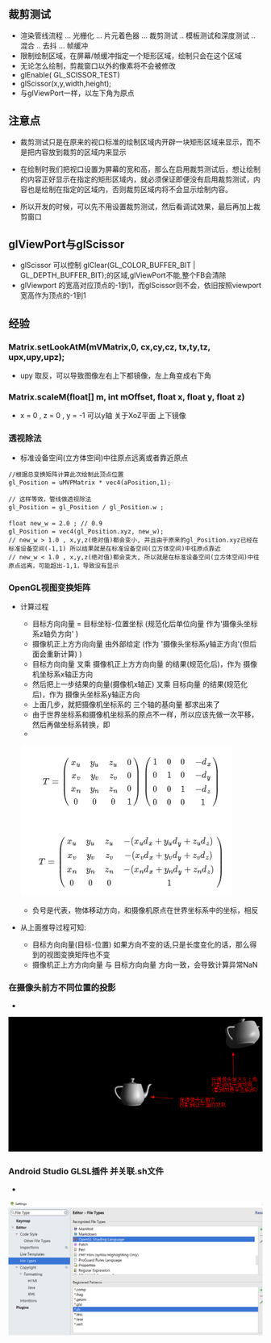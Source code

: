 ## 裁剪测试
* 渲染管线流程  ... 光栅化 ... 片元着色器 ... 裁剪测试 .. 模板测试和深度测试 .. 混合 .. 去抖 ... 帧缓冲
* 限制绘制区域，在屏幕/帧缓冲指定一个矩形区域，绘制只会在这个区域
* 无论怎么绘制，剪裁窗口以外的像素将不会被修改
* glEnable( GL_SCISSOR_TEST)
* glScissor(x,y,width,height); 
* 与glViewPort一样，以左下角为原点


## 注意点
* 裁剪测试只是在原来的视口标准的绘制区域内开辟一块矩形区域来显示，而不是把内容放到裁剪的区域内来显示

* 在绘制时我们把视口设置为屏幕的宽和高，那么在启用裁剪测试后，想让绘制的内容正好显示在指定的矩形区域内，就必须保证即便没有启用裁剪测试，内容也是绘制在指定的区域内，否则裁剪区域内将不会显示绘制内容。

* 所以开发的时候，可以先不用设置裁剪测试，然后看调试效果，最后再加上裁剪窗口

## glViewPort与glScissor 
* glScissor 可以控制 glClear(GL_COLOR_BUFFER_BIT | GL_DEPTH_BUFFER_BIT);的区域,glViewPort不能,整个FB会清除
* glViewport 的宽高对应顶点的-1到1，而glScissor则不会，依旧按照viewport宽高作为顶点的-1到1


## 经验
### Matrix.setLookAtM(mVMatrix,0,  cx,cy,cz,  tx,ty,tz,  upx,upy,upz);
* upy 取反，可以导致图像左右上下都镜像，左上角变成右下角

### Matrix.scaleM(float[] m, int mOffset,  float x, float y, float z)
* x = 0 , z = 0 ,  y = -1 可以y轴 关于XoZ平面 上下镜像

### 透视除法
* 标准设备空间(立方体空间)中往原点远离或者靠近原点    
```
//根据总变换矩阵计算此次绘制此顶点位置
gl_Position = uMVPMatrix * vec4(aPosition,1); 

// 这样等效，管线做透视除法
gl_Position = gl_Position / gl_Position.w ; 

float new_w = 2.0 ; // 0.9
gl_Position = vec4(gl_Position.xyz, new_w);
// new_w > 1.0 , x,y,z(绝对值)都会变小, 并且由于原来的gl_Position.xyz已经在标准设备空间(-1,1) 所以结果就是在标准设备空间(立方体空间)中往原点靠近
// new_w < 1.0 , x,y,z(绝对值)都会变大, 所以就是在标准设备空间(立方体空间)中往原点远离，可能超出-1,1，导致没有显示
```

### OpenGL视图变换矩阵
* 计算过程
  * 目标方向向量 = 目标坐标-位置坐标 (规范化后单位向量 作为'摄像头坐标系z轴负方向' )
  * 摄像机正上方方向向量 由外部给定 (作为 '摄像头坐标系y轴正方向'(但后面会重新计算) )
  * 目标方向向量 叉乘 摄像机正上方方向向量 的结果(规范化后)，作为 摄像机坐标系x轴正方向
  * 然后把上一步结果的向量(摄像机x轴正) 叉乘 目标向量 的结果(规范化后)，作为 摄像头坐标系y轴正方向
  * 上面几步，就把摄像机坐标系的 三个轴的基向量 都求出来了
  * 由于世界坐标系和摄像机坐标系的原点不一样，所以应该先做一次平移，然后再做坐标系转换，即
  * 
  ![view](view.png)
  * 负号是代表，物体移动方向，和摄像机原点在世界坐标系中的坐标，相反
  
* 从上面推导过程可知:
  * 目标方向向量(目标-位置) 如果方向不变的话,只是长度变化的话，那么得到的视图变换矩阵也不变
  * 摄像机正上方方向向量 与 目标方向向量 方向一致，会导致计算异常NaN

### 在摄像头前方不同位置的投影
*
![camera_position_project](camera_position_project.png)

### Android Studio GLSL插件 并关联.sh文件
*
![install_GLSL_plugin_associate_sh_file](install_GLSL_plugin_associate_sh_file.png)
